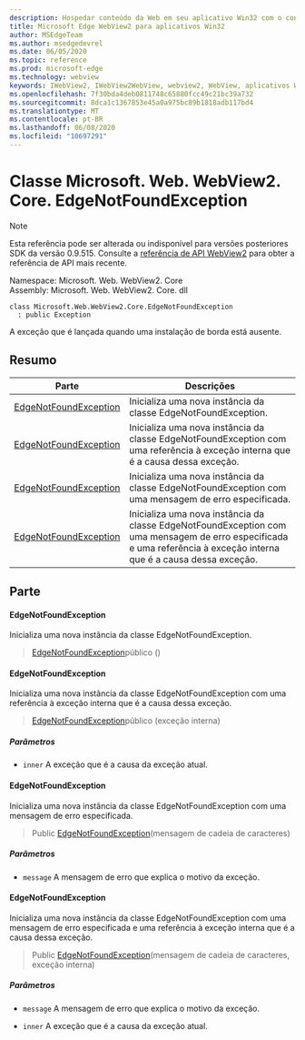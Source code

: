 ```yaml
---
description: Hospedar conteúdo da Web em seu aplicativo Win32 com o controle WebView2 do Microsoft Edge
title: Microsoft Edge WebView2 para aplicativos Win32
author: MSEdgeTeam
ms.author: msedgedevrel
ms.date: 06/05/2020
ms.topic: reference
ms.prod: microsoft-edge
ms.technology: webview
keywords: IWebView2, IWebView2WebView, webview2, WebView, aplicativos Win32, Win32, Edge, ICoreWebView2, ICoreWebView2Controller, controle do navegador, HTML Edge
ms.openlocfilehash: 7f30bda4deb0811748c65880fcc49c21bc39a732
ms.sourcegitcommit: 8dca1c1367853e45a0a975bc89b1818adb117bd4
ms.translationtype: MT
ms.contentlocale: pt-BR
ms.lasthandoff: 06/08/2020
ms.locfileid: "10697291"
---
```

# Classe Microsoft. Web. WebView2. Core. EdgeNotFoundException 

> [!NOTE]
> Esta referência pode ser alterada ou indisponível para versões posteriores SDK da versão 0.9.515. Consulte a [referência de API WebView2](../../../webview2-api-reference.md) para obter a referência de API mais recente.

Namespace: Microsoft. Web. WebView2. Core \
Assembly: Microsoft. Web. WebView2. Core. dll

```
class Microsoft.Web.WebView2.Core.EdgeNotFoundException
  : public Exception
```

A exceção que é lançada quando uma instalação de borda está ausente.

## Resumo

 Parte                        | Descrições
--------------------------------|---------------------------------------------
[EdgeNotFoundException](#edgenotfoundexception) | Inicializa uma nova instância da classe EdgeNotFoundException.
[EdgeNotFoundException](#edgenotfoundexception) | Inicializa uma nova instância da classe EdgeNotFoundException com uma referência à exceção interna que é a causa dessa exceção.
[EdgeNotFoundException](#edgenotfoundexception) | Inicializa uma nova instância da classe EdgeNotFoundException com uma mensagem de erro especificada.
[EdgeNotFoundException](#edgenotfoundexception) | Inicializa uma nova instância da classe EdgeNotFoundException com uma mensagem de erro especificada e uma referência à exceção interna que é a causa dessa exceção.

## Parte

#### EdgeNotFoundException 

Inicializa uma nova instância da classe EdgeNotFoundException.

> [EdgeNotFoundException](#edgenotfoundexception)público ()

#### EdgeNotFoundException 

Inicializa uma nova instância da classe EdgeNotFoundException com uma referência à exceção interna que é a causa dessa exceção.

> [EdgeNotFoundException](#edgenotfoundexception)público (exceção interna)

##### Parâmetros
* `inner` A exceção que é a causa da exceção atual.

#### EdgeNotFoundException 

Inicializa uma nova instância da classe EdgeNotFoundException com uma mensagem de erro especificada.

> Public [EdgeNotFoundException](#edgenotfoundexception)(mensagem de cadeia de caracteres)

##### Parâmetros
* `message` A mensagem de erro que explica o motivo da exceção.

#### EdgeNotFoundException 

Inicializa uma nova instância da classe EdgeNotFoundException com uma mensagem de erro especificada e uma referência à exceção interna que é a causa dessa exceção.

> Public [EdgeNotFoundException](#edgenotfoundexception)(mensagem de cadeia de caracteres, exceção interna)

##### Parâmetros
* `message` A mensagem de erro que explica o motivo da exceção. 

* `inner` A exceção que é a causa da exceção atual.


